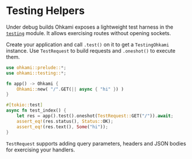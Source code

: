 # Testing Helpers

Under debug builds Ohkami exposes a lightweight test harness in the [`testing`](../ohkami-0.24/ohkami/src/testing/mod.rs) module. It allows exercising routes without opening sockets.

Create your application and call `.test()` on it to get a `TestingOhkami` instance. Use `TestRequest` to build requests and `.oneshot()` to execute them.

```rust
use ohkami::prelude::*;
use ohkami::testing::*;

fn app() -> Ohkami {
    Ohkami::new( "/".GET(|| async { "hi" }) )
}

#[tokio::test]
async fn test_index() {
    let res = app().test().oneshot(TestRequest::GET("/")).await;
    assert_eq!(res.status(), Status::OK);
    assert_eq!(res.text(), Some("hi"));
}
```

`TestRequest` supports adding query parameters, headers and JSON bodies for exercising your handlers.
